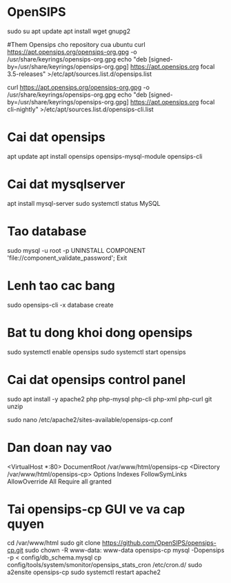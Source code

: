 # OpenSIPS
sudo su
apt update
apt install wget gnupg2

#Them Opensips cho repository cua ubuntu
curl https://apt.opensips.org/opensips-org.gpg -o /usr/share/keyrings/opensips-org.gpg
echo "deb [signed-by=/usr/share/keyrings/opensips-org.gpg] https://apt.opensips.org focal 3.5-releases" >/etc/apt/sources.list.d/opensips.list

curl https://apt.opensips.org/opensips-org.gpg -o /usr/share/keyrings/opensips-org.gpg
echo "deb [signed-by=/usr/share/keyrings/opensips-org.gpg] https://apt.opensips.org focal cli-nightly" >/etc/apt/sources.list.d/opensips-cli.list 

# Cai dat opensips
apt update
apt install opensips opensips-mysql-module opensips-cli



# Cai dat mysqlserver
apt install mysql-server
sudo systemctl status MySQL

# Tao database
sudo mysql -u root -p
UNINSTALL COMPONENT 'file://component_validate_password';
Exit

# Lenh tao cac bang
sudo opensips-cli -x database create

# Bat tu dong khoi dong opensips
sudo systemctl enable opensips
sudo systemctl start opensips

# Cai dat opensips control panel
sudo apt install -y apache2 php php-mysql php-cli php-xml php-curl git unzip

sudo nano /etc/apache2/sites-available/opensips-cp.conf

# Dan doan nay vao
<VirtualHost *:80>
    DocumentRoot /var/www/html/opensips-cp
    <Directory /var/www/html/opensips-cp>
        Options Indexes FollowSymLinks
        AllowOverride All
        Require all granted
    </Directory>
</VirtualHost>

# Tai opensips-cp GUI ve va cap quyen
cd /var/www/html
sudo git clone https://github.com/OpenSIPS/opensips-cp.git
sudo chown -R www-data: www-data opensips-cp
mysql -Dopensips -p < config/db_schema.mysql
cp config/tools/system/smonitor/opensips_stats_cron /etc/cron.d/
sudo a2ensite opensips-cp
sudo systemctl restart apache2
